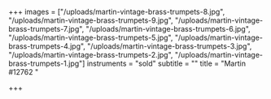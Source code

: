 +++
images = ["/uploads/martin-vintage-brass-trumpets-8.jpg", "/uploads/martin-vintage-brass-trumpets-9.jpg", "/uploads/martin-vintage-brass-trumpets-7.jpg", "/uploads/martin-vintage-brass-trumpets-6.jpg", "/uploads/martin-vintage-brass-trumpets-5.jpg", "/uploads/martin-vintage-brass-trumpets-4.jpg", "/uploads/martin-vintage-brass-trumpets-3.jpg", "/uploads/martin-vintage-brass-trumpets-2.jpg", "/uploads/martin-vintage-brass-trumpets-1.jpg"]
instruments = "sold"
subtitle = ""
title = "Martin #12762 "

+++
